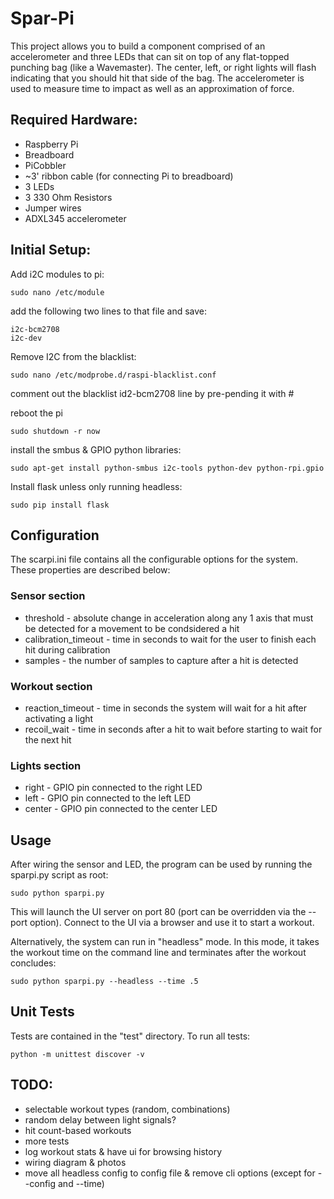 Spar-Pi
==================

This project allows you to build a component comprised of an accelerometer and three LEDs that can sit on top of any flat-topped punching bag (like a Wavemaster). The center, left, or right lights will flash indicating that you should hit that side of the bag. The accelerometer is used to measure time to impact as well as an approximation of force.

## Required Hardware:
* Raspberry Pi
* Breadboard
* PiCobbler
* ~3' ribbon cable (for connecting Pi to breadboard)
* 3 LEDs
* 3 330 Ohm Resistors
* Jumper wires
* ADXL345 accelerometer


## Initial Setup:
Add i2C modules to pi:
```
sudo nano /etc/module
```
add the following two lines to that file and save:
```
i2c-bcm2708
i2c-dev
```
Remove I2C from the blacklist:
```
sudo nano /etc/modprobe.d/raspi-blacklist.conf
```
comment out the blacklist id2-bcm2708 line by pre-pending it with #

reboot the pi
```
sudo shutdown -r now
```

install the smbus & GPIO python libraries:
```
sudo apt-get install python-smbus i2c-tools python-dev python-rpi.gpio
```

Install flask unless only running headless:
```
sudo pip install flask
```

## Configuration
The scarpi.ini file contains all the configurable options for the system. These properties are described below:
### Sensor section
* threshold - absolute change in acceleration along any 1 axis that must be detected for a movement to be condsidered a hit
* calibration_timeout - time in seconds to wait for the user to finish each hit during calibration
* samples - the number of samples to capture after a hit is detected
### Workout section
* reaction_timeout - time in seconds the system will wait for a hit after activating a light
* recoil_wait - time in seconds after a hit to wait before starting to wait for the next hit
### Lights section
* right - GPIO pin connected to the right LED
* left - GPIO pin connected to the left LED
* center - GPIO pin connected to the center LED


## Usage
After wiring the sensor and LED, the program can be used by running the sparpi.py script as root:
```
sudo python sparpi.py
```
This will launch the UI server on port 80 (port can be overridden via the --port option). Connect to the UI via a browser
and use it to start a workout. 

Alternatively, the system can run in "headless" mode. In this mode, it takes the workout time on the command line and terminates after the workout concludes:
```
sudo python sparpi.py --headless --time .5 
```


## Unit Tests
Tests are contained in the "test" directory. To run all tests:
```
python -m unittest discover -v 
```

## TODO:
* selectable workout types (random, combinations)
* random delay between light signals?
* hit count-based workouts
* more tests
* log workout stats & have ui for browsing history
* wiring diagram & photos
* move all headless config to config file & remove cli options (except for --config and --time)
